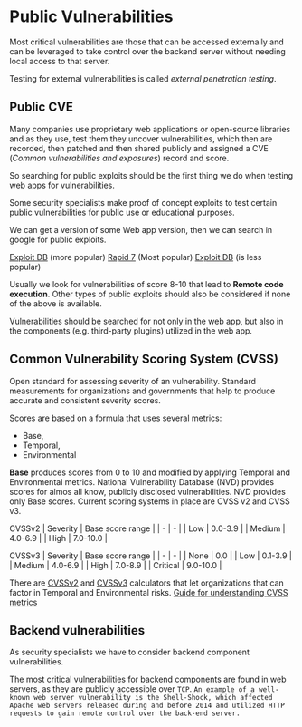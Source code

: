 # Public Vulnerabilities 

Most critical vulnerabilities are those that can be accessed externally and can be leveraged to take control over the backend server without needing local access to that server. 

Testing for external vulnerabilities is called *external penetration testing*.

## Public CVE

Many companies use proprietary web applications or open-source libraries and as they use, test them they uncover vulnerabilities, which then are recorded, then patched and then shared publicly and assigned a CVE (*Common vulnerabilities and exposures*) record and score.

So searching for public exploits should be the first thing we do when testing web apps for vulnerabilities.

Some security specialists make proof of concept exploits to test certain public vulnerabilities for public use or educational purposes. 

We can get a version of some Web app version, then we can search in google for public exploits. 

[Exploit DB](https://www.exploit-db.com/) (more popular)
[Rapid 7](https://www.rapid7.com/db/) (Most popular)
[Exploit DB](https://www.vulnerability-lab.com/) (is less popular)

Usually we look for vulnerabilities of score 8-10 that lead to **Remote code execution**.
Other types of public exploits should also be considered if none of the above is available.

Vulnerabilities should be searched for not only in the web app, but also in the components (e.g. third-party plugins) utilized in the web app. 

## Common Vulnerability Scoring System (CVSS)

Open standard for assessing severity of an vulnerability. Standard measurements for organizations and governments that help to produce accurate and consistent severity scores.

Scores are based on a formula that uses several metrics:
- Base,
- Temporal,
- Environmental

**Base** produces scores from 0 to 10 and modified by applying Temporal and Environmental metrics.  National Vulnerability Database (NVD) provides scores for almos all know, publicly disclosed vulnerabilities. NVD provides only Base scores. 
Current scoring systems in place are CVSS v2 and CVSS v3.

CVSSv2
| Severity | Base score range |
| - | - |
| Low | 0.0-3.9 |
| Medium | 4.0-6.9 |
| High | 7.0-10.0 |

CVSSv3
| Severity | Base score range |
| - | - |
| None | 0.0 |
| Low | 0.1-3.9 |
| Medium | 4.0-6.9 |
| High | 7.0-8.9 |
| Critical | 9.0-10.0 |

There are [CVSSv2](https://nvd.nist.gov/vuln-metrics/cvss/v2-calculator) and [CVSSv3](https://nvd.nist.gov/vuln-metrics/cvss/v3-calculator) calculators that let organizations that can factor in Temporal and Environmental risks.
[Guide for understanding CVSS metrics](https://www.first.org/cvss/user-guide)

## Backend vulnerabilities

As security specialists we have to consider backend component vulnerabilities.

The most critical vulnerabilities for backend components are found in web servers, as they are publicly accessible over `TCP`. 
```An example of a well-known web server vulnerability is the Shell-Shock, which affected Apache web servers released during and before 2014 and utilized HTTP requests to gain remote control over the back-end server.```